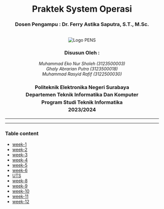 <div align="center">
  <h1 class="text-align: center;font-weight: bold"><h1>Praktek System Operasi</h1>
  <h3 class="text-align: center;">Dosen Pengampu : Dr. Ferry Astika Saputra, S.T., M.Sc.</h3>
</div>
<br />
<div align="center">
  <img src="https://upload.wikimedia.org/wikipedia/id/4/44/Logo_PENS.png" alt="Logo PENS">
  <div align="center">
  <h3 style="text-align: center;">Disusun Oleh :</h3>
 <p style="text-align: center;">
    <em>Muhammad Eko Nur Sholeh (3123500003)</em><br>
    <em>Ghaly Abrarian Putra (3123500018)</em><br>
    <em>Muhammad Rasyid Rafif (3122500030)</em>
  </p>
</div>

<h3 style="text-align: center;line-height: 1.5">Politeknik Elektronika Negeri Surabaya<br>Departemen Teknik Informatika Dan Komputer<br>Program Studi Teknik Informatika<br>2023/2024</h3>
  <hr><hr>
</div>

### Table content

- [week-1](WEEK-1)
- [week-2](WEEK-2)
- [week-3](WEEK-3)
- [week-4](WEEK-4)
- [week-5](WEEK-5)
- [week-6](WEEK-6)
- [UTS](UTS)
- [week-8](WEEK-8)
- [week-9](WEEK-9)
- [week-10](WEEK-10)
- [week-11](WEEk-11)
- [week-12](WEEK-12)
